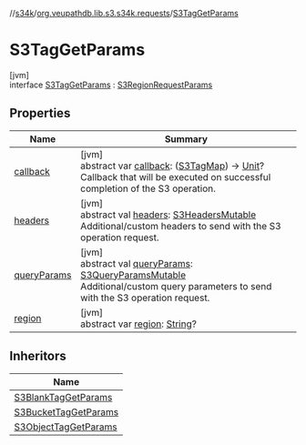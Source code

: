 //[s34k](../../../index.md)/[org.veupathdb.lib.s3.s34k.requests](../index.md)/[S3TagGetParams](index.md)

# S3TagGetParams

[jvm]\
interface [S3TagGetParams](index.md) : [S3RegionRequestParams](../-s3-region-request-params/index.md)

## Properties

| Name | Summary |
|---|---|
| [callback](callback.md) | [jvm]<br>abstract var [callback](callback.md): ([S3TagMap](../../org.veupathdb.lib.s3.s34k.fields.tags/-s3-tag-map/index.md)) -&gt; [Unit](https://kotlinlang.org/api/latest/jvm/stdlib/kotlin/-unit/index.html)?<br>Callback that will be executed on successful completion of the S3 operation. |
| [headers](../-s3-request-params/headers.md) | [jvm]<br>abstract val [headers](../-s3-request-params/headers.md): [S3HeadersMutable](../../org.veupathdb.lib.s3.s34k.fields.headers/-s3-headers-mutable/index.md)<br>Additional/custom headers to send with the S3 operation request. |
| [queryParams](../-s3-request-params/query-params.md) | [jvm]<br>abstract val [queryParams](../-s3-request-params/query-params.md): [S3QueryParamsMutable](../../org.veupathdb.lib.s3.s34k.fields.query_params/-s3-query-params-mutable/index.md)<br>Additional/custom query parameters to send with the S3 operation request. |
| [region](../-s3-region-request-params/region.md) | [jvm]<br>abstract var [region](../-s3-region-request-params/region.md): [String](https://kotlinlang.org/api/latest/jvm/stdlib/kotlin/-string/index.html)? |

## Inheritors

| Name |
|---|
| [S3BlankTagGetParams](../-s3-blank-tag-get-params/index.md) |
| [S3BucketTagGetParams](../../org.veupathdb.lib.s3.s34k.requests.bucket/-s3-bucket-tag-get-params/index.md) |
| [S3ObjectTagGetParams](../../org.veupathdb.lib.s3.s34k.requests.object/-s3-object-tag-get-params/index.md) |
